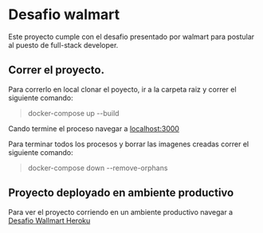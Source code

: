 # Desafio walmart

Este proyecto cumple con el desafio presentado por walmart para postular al puesto de full-stack developer.

## Correr el proyecto.

Para correrlo en local clonar el poyecto, ir a la carpeta raiz y correr el siguiente comando:

>docker-compose up --build

Cando termine el proceso navegar a [localhost:3000](http://localhost:3000/)

Para terminar todos los procesos y borrar las imagenes creadas correr el siguiente comando: 

>docker-compose down --remove-orphans

## Proyecto deployado en ambiente productivo

Para ver el proyecto corriendo en un ambiente productivo navegar a [Desafio Wallmart Heroku](https://desafio-walmart-fe.herokuapp.com/)